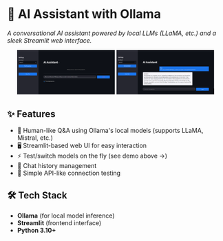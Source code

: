 # 🤖 AI Assistant with Ollama 

*A conversational AI assistant powered by local LLMs (LLaMA, etc.) and a sleek Streamlit web interface.*

<div align="center">
  <img src="assets/img1.png" alt="Interface Demo" width="45%">
  <img src="assets/img2.png" alt="Model Switching" width="45%">
</div>

## ✨ Features  
- 💬 Human-like Q&A using Ollama's local models (supports LLaMA, Mistral, etc.)  
- 🖥️ Streamlit-based web UI for easy interaction  
- ⚡ Test/switch models on the fly (see demo above →)  
- 🧹 Chat history management  
- 🔌 Simple API-like connection testing  

## 🛠️ Tech Stack  
- **Ollama** (for local model inference)  
- **Streamlit** (frontend interface)  
- **Python 3.10+**  